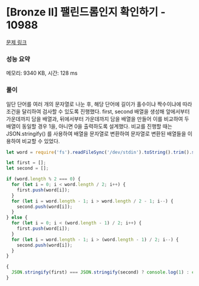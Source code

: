 # [Bronze II] 팰린드롬인지 확인하기 - 10988

[문제 링크](https://www.acmicpc.net/problem/10988)

### 성능 요약

메모리: 9340 KB, 시간: 128 ms

### 풀이

일단 단어를 여러 개의 문자열로 나눈 후, 해당 단어에 길이가 홀수이냐 짝수이냐에 따라 조건을 달리하여 검사할 수 있도록 진행했다.
first, second 배열을 생성해 앞에서부터 가운데까지 담을 배열과, 뒤에서부터 가운데까지 담을 배열을 만들어 이를 비교하여 두 배열이 동일할 경우 1을, 아니면 0을 출력하도록 설계했다.
비교를 진행할 때는 JSON.stringify() 를 사용하여 배열을 문자열로 변환하여 문자열로 변환된 배열들을 이용하여 비교할 수 있었다.

```javascript
let word = require('fs').readFileSync('/dev/stdin').toString().trim().split('');

let first = [];
let second = [];

if (word.length % 2 === 0) {
  for (let i = 0; i < word.length / 2; i++) {
    first.push(word[i]);
  }
  for (let i = word.length - 1; i > word.length / 2 - 1; i--) {
    second.push(word[i]);
  }
} else {
  for (let i = 0; i < (word.length - 1) / 2; i++) {
    first.push(word[i]);
  }
  for (let i = word.length - 1; i > (word.length - 1) / 2; i--) {
    second.push(word[i]);
  }
}

{
  JSON.stringify(first) === JSON.stringify(second) ? console.log(1) : console.log(0);
}
```
